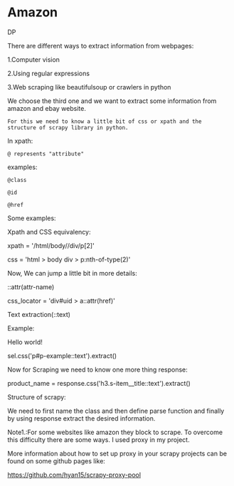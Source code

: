 # Amazon
DP

There are different ways to extract information from webpages:

1.Computer vision

2.Using regular expressions

3.Web scraping like beautifulsoup or crawlers in python

We choose the third one and we want to extract some information from amazon and ebay website.

    For this we need to know a little bit of css or xpath and the structure of scrapy library in python.

 In xpath:

    @ represents "attribute"

 examples:

    @class

    @id

    @href

Some examples:

Xpath and CSS equivalency:

xpath = '/html/body//div/p[2]'

css = 'html > body div > p:nth-of-type(2)'

Now, We can jump a little bit in more details:

::attr(attr-name)

css_locator = 'div#uid > a::attr(href)'

Text extraction(::text)

Example:

Hello world!

sel.css('p#p-example::text').extract()

Now for Scraping we need to know one more thing response:

product_name = response.css('h3.s-item__title::text').extract()

Structure of scrapy:

We need to first name the class and then define parse function and finally by using response extract the desired information.

Note1.:For some websites like amazon they block to scrape. To overcome this difficulty there are some ways. I used proxy in my project.

More information about how to set up proxy in your scrapy projects can be found on some github pages like:

https://github.com/hyan15/scrapy-proxy-pool
